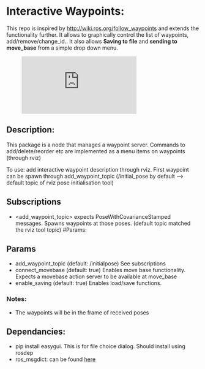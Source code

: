 # Interactive Waypoints:

This repo is inspired by http://wiki.ros.org/follow_waypoints and extends the functionality further. It allows to graphically control the list of waypoints, add/remove/change_id.. It also allows **Saving to file** and **sending to move_base** from a simple drop down menu.

<figure class="video_container">
<iframe src="https://www.youtube.com/embed/TEhuI_YelVc" frameborder="0" allow="accelerometer; autoplay; clipboard-write; encrypted-media; gyroscope; picture-in-picture" allowfullscreen></iframe>
</figure>

## Description:

This package is a node that manages a waypoint server. Commands to add/delete/reorder etc are implemented as a menu items on waypoints (through rviz)

To use: add interactive waypoint description through rviz. First waypoint can be spawn through add_waypoint_topic (/initial_pose by default --> default topic of rviz pose initialisation tool)

## Subscriptions

- <add_waypoint_topic> expects PoseWithCovarianceStamped messages. Spawns waypoints at those poses. (default topic matched the rviz tool topic)
  #Params:

## Params

- add_waypoint_topic (default: /initialpose)
  See subscriptions
- connect_movebase (default: true)
  Enables move base functionality. Expects a movebase action server to be available at move_base
- enable_saving (default: true)
  Enables load/save functions.

### Notes:

- The waypoints will be in the frame of received poses

## Dependancies:

- pip install easygui. This is for file choice dialog. Should install using rosdep
- ros_msgdict: can be found [here](https://github.com/JuliusSustarevas/ros_msgdict)
